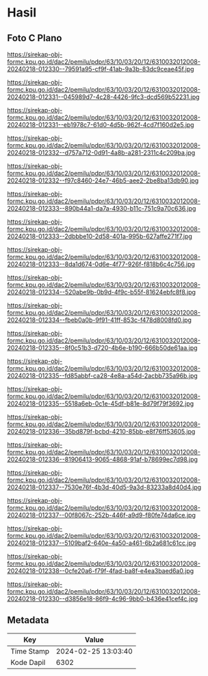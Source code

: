 # Hasil

## Foto C Plano

https://sirekap-obj-formc.kpu.go.id/dac2/pemilu/pdpr/63/10/03/20/12/6310032012008-20240218-012330--79591a95-cf9f-41ab-9a3b-83dc9ceae45f.jpg

https://sirekap-obj-formc.kpu.go.id/dac2/pemilu/pdpr/63/10/03/20/12/6310032012008-20240218-012331--045989d7-4c28-4426-9fc3-dcd569b52231.jpg

https://sirekap-obj-formc.kpu.go.id/dac2/pemilu/pdpr/63/10/03/20/12/6310032012008-20240218-012331--eb1978c7-61d0-4d5b-962f-4cd7f160d2e5.jpg

https://sirekap-obj-formc.kpu.go.id/dac2/pemilu/pdpr/63/10/03/20/12/6310032012008-20240218-012332--d757a712-0d91-4a8b-a281-2311c4c209ba.jpg

https://sirekap-obj-formc.kpu.go.id/dac2/pemilu/pdpr/63/10/03/20/12/6310032012008-20240218-012332--f97c8460-24e7-46b5-aee2-2be8ba13db90.jpg

https://sirekap-obj-formc.kpu.go.id/dac2/pemilu/pdpr/63/10/03/20/12/6310032012008-20240218-012333--890b44a1-da7a-4930-b11c-751c9a70c636.jpg

https://sirekap-obj-formc.kpu.go.id/dac2/pemilu/pdpr/63/10/03/20/12/6310032012008-20240218-012333--2dbbbe10-2d58-401a-995b-627affe271f7.jpg

https://sirekap-obj-formc.kpu.go.id/dac2/pemilu/pdpr/63/10/03/20/12/6310032012008-20240218-012333--8da1d674-0d6e-4f77-926f-f818b6c4c756.jpg

https://sirekap-obj-formc.kpu.go.id/dac2/pemilu/pdpr/63/10/03/20/12/6310032012008-20240218-012334--520abe9b-0b9d-4f9c-b55f-81624ebfc8f8.jpg

https://sirekap-obj-formc.kpu.go.id/dac2/pemilu/pdpr/63/10/03/20/12/6310032012008-20240218-012334--fbeb0a0b-9f91-41ff-853c-f478d8008fd0.jpg

https://sirekap-obj-formc.kpu.go.id/dac2/pemilu/pdpr/63/10/03/20/12/6310032012008-20240218-012335--8f0c51b3-d720-4b6e-b190-666b50de61aa.jpg

https://sirekap-obj-formc.kpu.go.id/dac2/pemilu/pdpr/63/10/03/20/12/6310032012008-20240218-012335--fd85abbf-ca28-4e8a-a54d-2acbb735a96b.jpg

https://sirekap-obj-formc.kpu.go.id/dac2/pemilu/pdpr/63/10/03/20/12/6310032012008-20240218-012335--5518a6eb-0c1e-45df-b81e-8d79f79f3692.jpg

https://sirekap-obj-formc.kpu.go.id/dac2/pemilu/pdpr/63/10/03/20/12/6310032012008-20240218-012336--35bd879f-bcbd-4210-85bb-e8f76ff53605.jpg

https://sirekap-obj-formc.kpu.go.id/dac2/pemilu/pdpr/63/10/03/20/12/6310032012008-20240218-012336--81906413-9065-4868-91af-b78699ec7d98.jpg

https://sirekap-obj-formc.kpu.go.id/dac2/pemilu/pdpr/63/10/03/20/12/6310032012008-20240218-012337--7530e76f-4b3d-40d5-9a3d-83233a8d40d4.jpg

https://sirekap-obj-formc.kpu.go.id/dac2/pemilu/pdpr/63/10/03/20/12/6310032012008-20240218-012337--00f8067c-252b-446f-a9d9-f80fe74da6ce.jpg

https://sirekap-obj-formc.kpu.go.id/dac2/pemilu/pdpr/63/10/03/20/12/6310032012008-20240218-012337--5109baf2-640e-4a50-a461-6b2a681c61cc.jpg

https://sirekap-obj-formc.kpu.go.id/dac2/pemilu/pdpr/63/10/03/20/12/6310032012008-20240218-012338--0cfe20a6-f79f-4fad-ba8f-e4ea3baed6a0.jpg

https://sirekap-obj-formc.kpu.go.id/dac2/pemilu/pdpr/63/10/03/20/12/6310032012008-20240218-012330--d3856e18-86f9-4c96-9bb0-b436e41cef4c.jpg


## Metadata

| Key        | Value               |
| ---------- | ------------------- |
| Time Stamp | 2024-02-25 13:03:40 |
| Kode Dapil | 6302                |



